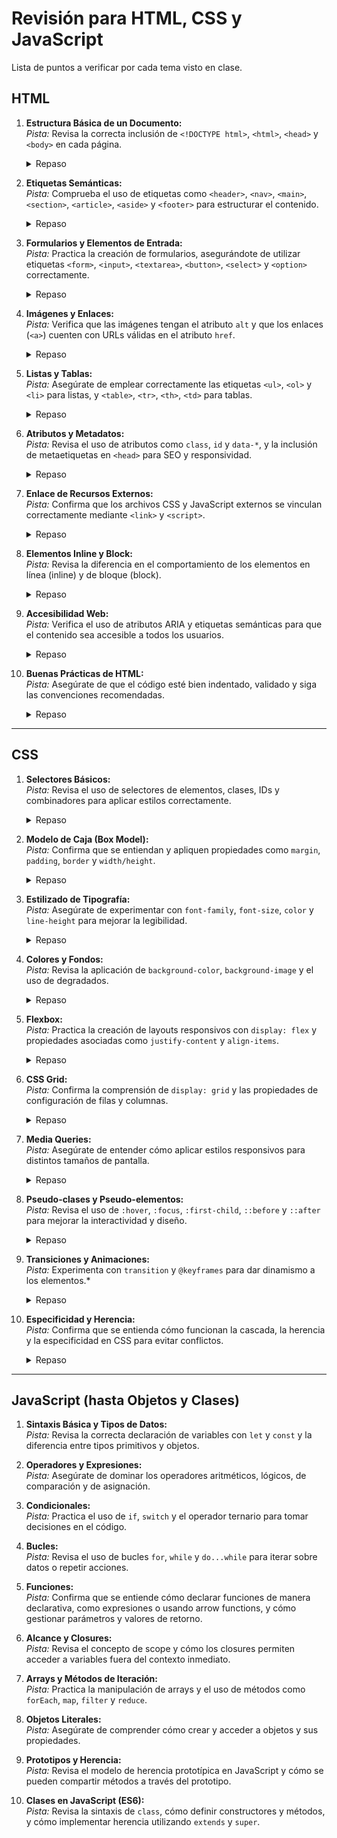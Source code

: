 # Revisión para HTML, CSS y JavaScript

Lista de puntos a verificar por cada tema visto en clase.

## HTML

1. **Estructura Básica de un Documento:**  
   _Pista:_ Revisa la correcta inclusión de `<!DOCTYPE html>`, `<html>`, `<head>` y `<body>` en cada página.

   <details>
      <summary>Repaso</summary>

   - `<!DOCTYPE html>`: etiqueta que determina la versión de HTML en el documento.
   - `<html>`: etiqueta que envuelve todo el documento HTML.
   - `<head>`: etiqueta de encabezado -> contiene título, importaciones y metadatos.
   - `<body>`: etiqueta del cuerpo del documento -> contuiene el contenido principal que se ve en la página.

   </details>

2. **Etiquetas Semánticas:**  
   _Pista:_ Comprueba el uso de etiquetas como `<header>`, `<nav>`, `<main>`, `<section>`, `<article>`, `<aside>` y `<footer>` para estructurar el contenido.

   <details>
      <summary>Repaso</summary>

   -`<header>`: etiqueta cabecera -> parte superior de una sección o documento.

   -`<nav>`: etiqueta semántica para enlaces de navegación

   -`<main>`: etiqueta de contenido principal de una sección -`<section>`: etiqueta de sección de una página -> contiene más elementos organizados

   -`<article>`: un artículo es un elemento independiente que se puede repetir en unas sección

   -`<aside>`: sidebar o barra lateral de una sección o documento

   -`<footer>`: pie de página -> parte inferior de sección o documento

   </details>

3. **Formularios y Elementos de Entrada:**  
   _Pista:_ Practica la creación de formularios, asegurándote de utilizar etiquetas `<form>`, `<input>`, `<textarea>`, `<button>`, `<select>` y `<option>` correctamente.

   <details>
      <summary>Repaso</summary>

   - `<form>`: etiqueta para crear formularios

   - `<input>`: etiqueta para crear elementos de entrada

   - `<textarea>`: etiqueta para crear elementos de entrada de texto

   - `<button>`: etiqueta para crear botones

   - `<select>`: etiqueta para crear elementos de selección -> option

   - `<option>`: etiqueta para crear opciones de selección dentro de select

   </details>

4. **Imágenes y Enlaces:**  
   _Pista:_ Verifica que las imágenes tengan el atributo `alt` y que los enlaces (`<a>`) cuenten con URLs válidas en el atributo `href`.

   <details>
      <summary>Repaso</summary>

   - `<img>`: etiqueta de imagen en HTML

   - `<alt>`: texto alternativo de un campo img

   - `href`: atributo con la ubicación del recurso (local, relativo o absoluto)

   - `<a>`: etiqueta de enlace en HTML

   </details>

5. **Listas y Tablas:**  
   _Pista:_ Asegúrate de emplear correctamente las etiquetas `<ul>`, `<ol>` y `<li>` para listas, y `<table>`, `<tr>`, `<th>`, `<td>` para tablas.

   <details>
      <summary>Repaso</summary>

   - `<ul>`: etiqueta de listas no ordenadas (unordered)

   - `<ol>`: etiqueta de listas ordenadas (por defecto numeradas con dígitos)

   - `<li>`: elemento de listas (list item)

   - `<table>`: etiqueta para crear tablas

   - `<tr>`: etiqueta para crear filas de tablas

   - `<th>`: etiqueta para crear encabezados de tablas

   - `<td>`: etiqueta para crear celdas de tablas

   </details>

6. **Atributos y Metadatos:**  
   _Pista:_ Revisa el uso de atributos como `class`, `id` y `data-*`, y la inclusión de metaetiquetas en `<head>` para SEO y responsividad.

   <details>
      <summary>Repaso</summary>

   - `class`: Atributo para aplicar estilos a un elemento

   - `id`: Atributo para identificar un elemento

   - `data-*`: Atributo para almacenar metadatos

   - `<meta>`: Etiqueta para incluir metadatos en el `<head>`
   - `<link>`: Etiqueta para vincular archivos CSS externos

   </details>

7. **Enlace de Recursos Externos:**  
   _Pista:_ Confirma que los archivos CSS y JavaScript externos se vinculan correctamente mediante `<link>` y `<script>`.

   <details>
      <summary>Repaso</summary>

   - `<link>`: Etiqueta para vincular archivos CSS Externos

   - `<script>`: Etiqueta para incluir código JavaScript

   </details>

8. **Elementos Inline y Block:**  
   _Pista:_ Revisa la diferencia en el comportamiento de los elementos en línea (inline) y de bloque (block).

   <details>
      <summary>Repaso</summary>

   - `<div>`: Elemento de bloque

   - `<span>`: Elemento de inline

   - `<p>`: Elemento de bloque

   - `<h1>`: Elemento de bloque

   - etc.

   </details>

9. **Accesibilidad Web:**  
   _Pista:_ Verifica el uso de atributos ARIA y etiquetas semánticas para que el contenido sea accesible a todos los usuarios.

   <details>
      <summary>Repaso</summary>

   - `aria-label: Atributo para etiquetas de imagen

   - `alt`: Atributo para etiquetas de imagen

   - `role`: Atributo para etiquetas de imagen

   </details>

10. **Buenas Prácticas de HTML:**  
     _Pista:_ Asegúrate de que el código esté bien indentado, validado y siga las convenciones recomendadas.

     <details>
       <summary>Repaso</summary>

    - Cerrar bien las Etiquetas

    - Indentar para mejorar la legibilidad

    ![wait for it](image.png)

    - _Get gud, chad._ (practicar, practicar y -- wait for it -- practicar!)

       </summary>
    </details>

---

## CSS

1. **Selectores Básicos:**  
   _Pista:_ Revisa el uso de selectores de elementos, clases, IDs y combinadores para aplicar estilos correctamente.

     <details>
       <summary>Repaso</summary>

    </details>

2. **Modelo de Caja (Box Model):**  
   _Pista:_ Confirma que se entiendan y apliquen propiedades como `margin`, `padding`, `border` y `width/height`.

     <details>
       <summary>Repaso</summary>

    </details>

3. **Estilizado de Tipografía:**  
   _Pista:_ Asegúrate de experimentar con `font-family`, `font-size`, `color` y `line-height` para mejorar la legibilidad.

    <details>
       <summary>Repaso</summary>

   - `font-family`: Atributo para aplicar fuentes
   
   - `font-size`: Atributo para aplicar tamaño de fuentes
   
   - `color`: Atributo para aplicar colores en texto
   
   - `line-height`: Atributo para aplicar altura de línea

    </details>

4. **Colores y Fondos:**  
   _Pista:_ Revisa la aplicación de `background-color`, `background-image` y el uso de degradados.

     <details>
       <summary>Repaso</summary>

   - `background-color`: Atributo para aplicar color de fondo
   
   - `background-image`: Atributo para aplicar imagen de fondo
   
   - `background-repeat`: Atributo para aplicar repetición de fondos

    </details>

5. **Flexbox:**  
   _Pista:_ Practica la creación de layouts responsivos con `display: flex` y propiedades asociadas como `justify-content` y `align-items`.

     <details>
       <summary>Repaso</summary>

   - `display: flex`: Atributo para aplicar Flexbox
   
   - `justify-content`: Atributo para aplicar alineación de elementos en filas
   
   - `align-items`: Atributo para aplicar alineación de elementos en columnas

    </details>

6. **CSS Grid:**  
   _Pista:_ Confirma la comprensión de `display: grid` y las propiedades de configuración de filas y columnas.

     <details>
       <summary>Repaso</summary>

   - `display: grid`: Atributo para aplicar CSS Grid
   
   - `grid-template-columns`: Atributo para aplicar columnas de CSS Grid
   
   - `grid-template-rows`: Atributo para aplicar filas de CSS Grid

    </details>

7. **Media Queries:**  
   _Pista:_ Asegúrate de entender cómo aplicar estilos responsivos para distintos tamaños de pantalla.

     <details>
       <summary>Repaso</summary>

   - `@media`: Atributo para aplicar Media Queries

   - `@supports`: Atributo para aplicar Media Queries
   
   - `@import`: Atributo para aplicar Media Queries
   
   - `@keyframes`: Atributo para aplicar Media Queries
   
   - etc.

    </details>

8. **Pseudo-clases y Pseudo-elementos:**  
   _Pista:_ Revisa el uso de `:hover`, `:focus`, `:first-child`, `::before` y `::after` para mejorar la interactividad y diseño.

     <details>
       <summary>Repaso</summary>

   - `:hover`: Pseudo-clase para aplicar estilos en elementos al pasar el ratón por encima
   
   - `:focus`: Pseudo-clase para aplicar estilos en elementos al pasar el ratón por encima
   
   - `:first-child`: Pseudo-clase para aplicar estilos en elementos al pasar el ratón por encima
   
   - `::before`: Pseudo-elemento para aplicar estilos en elementos al pasar el ratón por encima
   
   - `::after`: Pseudo-elemento para aplicar estilos en elementos al pasar el ratón por encima

    </details>

9. **Transiciones y Animaciones:**  
   _Pista:_ Experimenta con `transition` y `@keyframes` para dar dinamismo a los elementos.\*

     <details>
       <summary>Repaso</summary>

   - `transition`: Atributo para aplicar Transiciones
   
   - `@keyframes`: Atributo para aplicar Transiciones
   
   - etc.

    </details>

10. **Especificidad y Herencia:**  
    _Pista:_ Confirma que se entienda cómo funcionan la cascada, la herencia y la especificidad en CSS para evitar conflictos.

     <details>
       <summary>Repaso</summary>

    </details>

---

## JavaScript (hasta Objetos y Clases)

1. **Sintaxis Básica y Tipos de Datos:**  
   _Pista:_ Revisa la correcta declaración de variables con `let` y `const` y la diferencia entre tipos primitivos y objetos.

2. **Operadores y Expresiones:**  
   _Pista:_ Asegúrate de dominar los operadores aritméticos, lógicos, de comparación y de asignación.

3. **Condicionales:**  
   _Pista:_ Practica el uso de `if`, `switch` y el operador ternario para tomar decisiones en el código.

4. **Bucles:**  
   _Pista:_ Revisa el uso de bucles `for`, `while` y `do...while` para iterar sobre datos o repetir acciones.

5. **Funciones:**  
   _Pista:_ Confirma que se entiende cómo declarar funciones de manera declarativa, como expresiones o usando arrow functions, y cómo gestionar parámetros y valores de retorno.

6. **Alcance y Closures:**  
   _Pista:_ Revisa el concepto de scope y cómo los closures permiten acceder a variables fuera del contexto inmediato.

7. **Arrays y Métodos de Iteración:**  
   _Pista:_ Practica la manipulación de arrays y el uso de métodos como `forEach`, `map`, `filter` y `reduce`.

8. **Objetos Literales:**  
   _Pista:_ Asegúrate de comprender cómo crear y acceder a objetos y sus propiedades.

9. **Prototipos y Herencia:**  
   _Pista:_ Revisa el modelo de herencia prototípica en JavaScript y cómo se pueden compartir métodos a través del prototipo.

10. **Clases en JavaScript (ES6):**  
    _Pista:_ Revisa la sintaxis de `class`, cómo definir constructores y métodos, y cómo implementar herencia utilizando `extends` y `super`.
